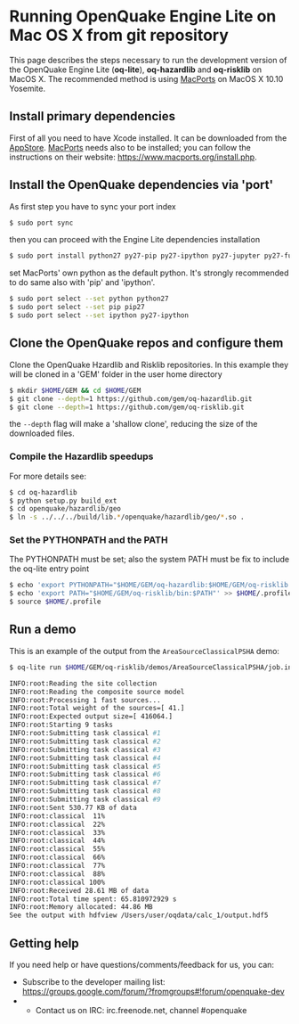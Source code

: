 # Running OpenQuake Engine Lite on Mac OS X from git repository
This page describes the steps necessary to run the development version of the OpenQuake Engine Lite (**oq-lite**), **oq-hazardlib** and **oq-risklib** on MacOS X. The recommended method is using [MacPorts](https://www.macports.org/) on MacOS X 10.10 Yosemite. 

## Install primary dependencies
First of all you need to have Xcode installed. It can be downloaded from the [AppStore](https://itunes.apple.com/us/app/xcode/id497799835?ls=1&mt=12). [MacPorts](https://www.macports.org/) needs also to be installed; you can follow the instructions on their website: https://www.macports.org/install.php.

## Install the OpenQuake dependencies via 'port'

As first step you have to sync your port index
```bash
$ sudo port sync
```

then you can proceed with the Engine Lite dependencies installation
```bash
$ sudo port install python27 py27-pip py27-ipython py27-jupyter py27-futures py27-h5py py27-lxml py27-mock py27-nose py27-numpy py27-psutil py27-scipy py27-shapely
```

set MacPorts' own python as the default python. It's strongly recommended to do same also with 'pip' and 'ipython'.
```bash
$ sudo port select --set python python27
$ sudo port select --set pip pip27
$ sudo port select --set ipython py27-ipython
```

## Clone the OpenQuake repos and configure them

Clone the OpenQuake Hzardlib and Risklib repositories. In this example they will be cloned in a 'GEM' folder in the user home directory
```bash
$ mkdir $HOME/GEM && cd $HOME/GEM
$ git clone --depth=1 https://github.com/gem/oq-hazardlib.git
$ git clone --depth=1 https://github.com/gem/oq-risklib.git
```

the `--depth` flag will make a 'shallow clone', reducing the size of the downloaded files.

### Compile the Hazardlib speedups

For more details see: 
```bash
$ cd oq-hazardlib
$ python setup.py build_ext
$ cd openquake/hazardlib/geo
$ ln -s ../../../build/lib.*/openquake/hazardlib/geo/*.so .
```

### Set the PYTHONPATH and the PATH

The PYTHONPATH must be set; also the system PATH must be fix to include the oq-lite entry point
```bash
$ echo 'export PYTHONPATH="$HOME/GEM/oq-hazardlib:$HOME/GEM/oq-risklib:$PYTHONPATH"' >> $HOME/.profile
$ echo 'export PATH="$HOME/GEM/oq-risklib/bin:$PATH"' >> $HOME/.profile
$ source $HOME/.profile
```

## Run a demo

This is an example of the output from the `AreaSourceClassicalPSHA` demo:

```bash
$ oq-lite run $HOME/GEM/oq-risklib/demos/AreaSourceClassicalPSHA/job.ini

INFO:root:Reading the site collection
INFO:root:Reading the composite source model
INFO:root:Processing 1 fast sources...
INFO:root:Total weight of the sources=[ 41.]
INFO:root:Expected output size=[ 416064.]
INFO:root:Starting 9 tasks
INFO:root:Submitting task classical #1
INFO:root:Submitting task classical #2
INFO:root:Submitting task classical #3
INFO:root:Submitting task classical #4
INFO:root:Submitting task classical #5
INFO:root:Submitting task classical #6
INFO:root:Submitting task classical #7
INFO:root:Submitting task classical #8
INFO:root:Submitting task classical #9
INFO:root:Sent 530.77 KB of data
INFO:root:classical  11%
INFO:root:classical  22%
INFO:root:classical  33%
INFO:root:classical  44%
INFO:root:classical  55%
INFO:root:classical  66%
INFO:root:classical  77%
INFO:root:classical  88%
INFO:root:classical 100%
INFO:root:Received 28.61 MB of data
INFO:root:Total time spent: 65.810972929 s
INFO:root:Memory allocated: 44.86 MB
See the output with hdfview /Users/user/oqdata/calc_1/output.hdf5
```

## Getting help
If you need help or have questions/comments/feedback for us, you can:
  * Subscribe to the developer mailing list: https://groups.google.com/forum/?fromgroups#!forum/openquake-dev
  *   * Contact us on IRC: irc.freenode.net, channel #openquake

